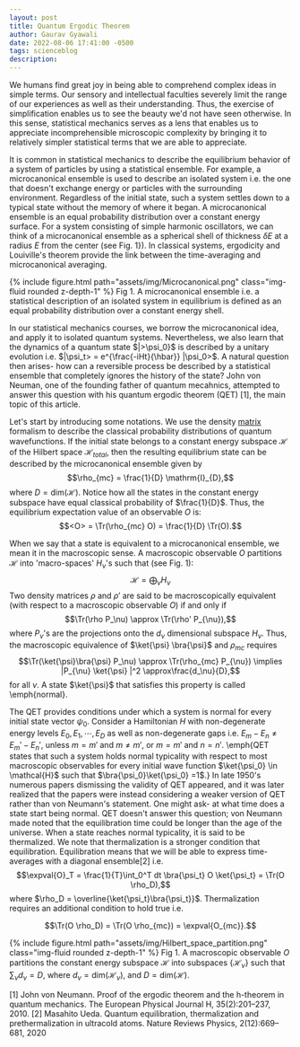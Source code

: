 ```yaml
---
layout: post
title: Quantum Ergodic Theorem
author: Gaurav Gyawali
date: 2022-08-06 17:41:00 -0500
tags: scienceblog
description: 
---
```


We humans find great joy in being able to comprehend complex ideas in simple terms. Our sensory and intellectual faculties severely limit the range of our experiences as well as their understanding. Thus, the exercise of simplification enables us to see the beauty we'd not have seen otherwise. In this sense, statistical mechanics serves as a lens that enables us to appreciate incomprehensible microscopic complexity by bringing it to  relatively simpler statistical terms that we are able to appreciate.

It is common in statistical mechanics to describe the equilibrium behavior of a system of particles by using a statistical ensemble. For example, a microcanonical ensemble is used to describe an isolated system i.e. the one that doesn't exchange energy or particles with the surrounding environment. Regardless of the initial state, such a system settles down to a typical state without the memory of where it began. A microcanonical ensemble is an equal probability distribution over a constant energy surface. For a system consisting of simple harmonic oscillators, we can think of a microcanonical ensemble as a spherical shell of thickness $\delta E$ at a radius $E$ from the center (see Fig. 1}). In classical systems, ergodicity and Louiville's theorem provide the link between the time-averaging and microcanonical averaging. 

{% include figure.html path="assets/img/Microcanonical.png" class="img-fluid rounded z-depth-1" %}
Fig 1. A microcanonical ensemble i.e. a statistical description of an isolated system in equilibrium is defined as an equal probability distribution over a constant energy shell.


In our statistical mechanics courses, we borrow the microcanonical idea, and apply it to isolated quantum systems. Nevertheless, we also learn that the dynamics of a quantum state $|>\psi_0}$ is described by a unitary evolution i.e. $|\psi_t> = e^{\frac{-iHt}{\hbar}} |\psi_0>$. A natural question then arises- how can a reversible process be described by a statistical ensemble that completely ignores the history of the state? John von Neuman, one of the founding father of quantum mecahnics, attempted to answer this question with his quantum ergodic theorem (QET) [1], the main topic of this article.


Let's start by introducing some notations. We use the density [matrix](https://en.wikipedia.org/wiki/Density_matrix) formalism to describe the classical probability distributions of quantum wavefunctions. If the initial state belongs to a constant energy subspace $\mathcal{H}$ of the Hilbert space $\mathcal{H}_{total}$, then the resulting equilibrium state can be described by the microcanonical ensemble given by
$$\rho_{mc} = \frac{1}{D} \mathrm{I}_{D},$$
where $D = \text{dim} (\mathcal{H})$. Notice how all the states in the constant energy subspace have equal classical probability of  $\frac{1}{D}$. Thus, the equilibrium expectation value of an observable $O$ is:
$$<O> = \Tr(\rho_{mc} O) = \frac{1}{D} \Tr(O).$$


When we say that a state is equivalent to a microcanonical ensemble, we mean it in the macroscopic sense. A macroscopic observable $O$ partitions $\mathcal{H}$ into 'macro-spaces' $H_\nu$'s such that (see Fig. 1):
$$\mathcal{H} = \bigoplus_\nu H_\nu$$
Two density matrices $\rho$ and $\rho'$ are said to be macroscopically equivalent (with respect to a macroscopic observable $O$) if and only if
$$\Tr(\rho P_\nu) \approx \Tr(\rho' P_{\nu}),$$
where $P_\nu$'s are the projections onto the $d_\nu$ dimensional subspace $H_\nu$. Thus, the macroscopic equivalence of $\ket{\psi} \bra{\psi}$ and $\rho_{mc}$ requires 
$$\Tr(\ket{\psi}\bra{\psi} P_\nu) \approx \Tr(\rho_{mc} P_{\nu}) \implies |P_{\nu} \ket{\psi} |^2 \approx\frac{d_\nu}{D},$$
for all $\nu$. A state $\ket{\psi}$ that satisfies this property is called \emph{normal}. 

The QET provides conditions under which a system is normal for every initial state vector $\psi_0$. Consider a Hamiltonian $H$ with non-degenerate energy levels $E_0, E_1, \cdots, E_D$ as well as non-degenerate gaps i.e. $E_m - E_n  \neq E_m' - E_n'$, unless $m=m'$ and $m \neq m'$, or $m=m'$ and $n=n'$. \emph{QET states that such a system holds normal typicality with respect to most macroscopic observables for every initial wave function $\ket{\psi_0} \in \mathcal{H}$ such that $\bra{\psi_0}\ket{\psi_0} =1$.} In late 1950's numerous papers dismissing the validity of QET appeared, and it was later realized that the papers were instead considering a weaker version of QET rather than von Neumann's statement. One might ask- at what time does a state start being normal. QET doesn't answer this question; von Neumann made noted that the equilibration time could be longer than the age of the universe.
When a state reaches normal typicality, it is said to be thermalized. We note that thermalization is a stronger condition that equilibration. Equilibration means that we will be able to express time-averages with a diagonal ensemble[2] i.e.
$$\expval{O}_T = \frac{1}{T}\int_0^T dt \bra{\psi_t} O \ket{\psi_t} = \Tr(O \rho_D),$$
where $\rho_D = \overline{\ket{\psi_t}\bra{\psi_t}}$. Thermalization requires an additional condition to hold true i.e.

$$\Tr(O \rho_D) = \Tr(O \rho_{mc}) = \expval{O_{mc}}.$$


{% include figure.html path="assets/img/Hilbert_space_partition.png" class="img-fluid rounded z-depth-1" %}
Fig 1. A macroscopic observable $O$ partitions the constant energy subspace $\mathcal{H}$ into subspaces $\{ \mathcal{H}_\nu \}$ such that $\sum_\nu d_\nu =D$, where $d_\nu = \text{dim} (\mathcal{H}_\nu)$, and $D = \text{dim} (\mathcal{H})$.



[1] John von Neumann. Proof of the ergodic theorem and the h-theorem in quantum mechanics. The European Physical Journal H, 35(2):201–237, 2010.
[2] Masahito Ueda. Quantum equilibration, thermalization and prethermalization in ultracold atoms. Nature Reviews Physics, 2(12):669–681, 2020

 
